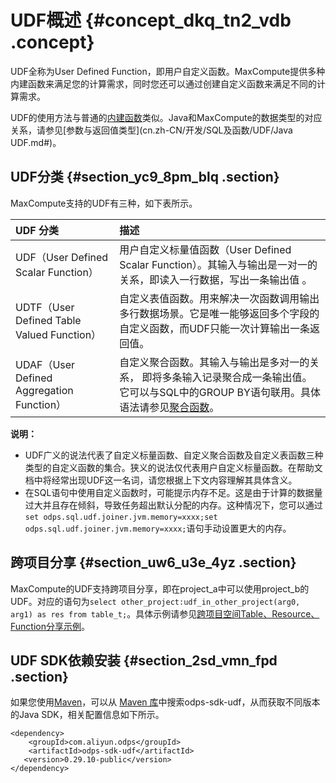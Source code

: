 # UDF概述 {#concept_dkq_tn2_vdb .concept}

UDF全称为User Defined Function，即用户自定义函数。MaxCompute提供多种内建函数来满足您的计算需求，同时您还可以通过创建自定义函数来满足不同的计算需求。

UDF的使用方法与普通的[内建函数](cn.zh-CN/开发/SQL及函数/内建函数/数学函数.md#)类似。Java和MaxCompute的数据类型的对应关系，请参见[参数与返回值类型](cn.zh-CN/开发/SQL及函数/UDF/Java UDF.md#)。

## UDF分类 {#section_yc9_8pm_blq .section}

MaxCompute支持的UDF有三种，如下表所示。

|UDF 分类|描述|
|:-----|:-|
|UDF（User Defined Scalar Function）|用户自定义标量值函数（User Defined Scalar Function）。其输入与输出是一对一的关系，即读入一行数据，写出一条输出值 。|
|UDTF（User Defined Table Valued Function）|自定义表值函数。用来解决一次函数调用输出多行数据场景。它是唯一能够返回多个字段的自定义函数，而UDF只能一次计算输出一条返回值。|
|UDAF（User Defined Aggregation Function）|自定义聚合函数。其输入与输出是多对一的关系， 即将多条输入记录聚合成一条输出值。它可以与SQL中的GROUP BY语句联用。具体语法请参见[聚合函数](cn.zh-CN/开发/SQL及函数/内建函数/聚合函数.md#)。|

**说明：** 

-   UDF广义的说法代表了自定义标量函数、自定义聚合函数及自定义表函数三种类型的自定义函数的集合。狭义的说法仅代表用户自定义标量函数。在帮助文档中将经常出现UDF这一名词，请您根据上下文内容理解其具体含义。
-   在SQL语句中使用自定义函数时，可能提示内存不足。这是由于计算的数据量过大并且存在倾斜，导致任务超出默认分配的内存。这种情况下，您可以通过`set odps.sql.udf.joiner.jvm.memory=xxxx;set odps.sql.udf.joiner.jvm.memory=xxxx;`语句手动设置更大的内存。

## 跨项目分享 {#section_uw6_u3e_4yz .section}

MaxCompute的UDF支持跨项目分享，即在project\_a中可以使用project\_b的UDF。对应的语句为`select other_project:udf_in_other_project(arg0, arg1) as res from table_t;`。具体示例请参见[跨项目空间Table、Resource、Function分享示例](../../../../cn.zh-CN/管理/安全功能详解/用户及授权管理/授权.md#section_fba_w66_us6)。

## UDF SDK依赖安装 {#section_2sd_vmn_fpd .section}

如果您使用[Maven](http://search.maven.org/)，可以从 [Maven 库](http://search.maven.org/)中搜索odps-sdk-udf，从而获取不同版本的Java SDK，相关配置信息如下所示。

``` {#codeblock_1y6_9eo_sjp .language-xml}
<dependency>
    <groupId>com.aliyun.odps</groupId>
    <artifactId>odps-sdk-udf</artifactId>
   <version>0.29.10-public</version>
</dependency>
```

